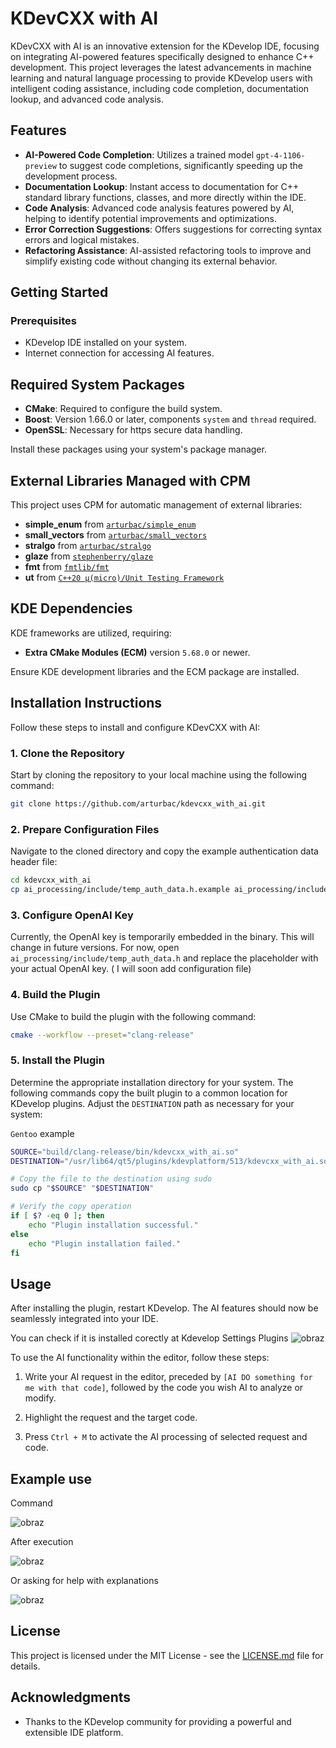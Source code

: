 
# KDevCXX with AI

KDevCXX with AI is an innovative extension for the KDevelop IDE, focusing on integrating AI-powered features specifically designed to enhance C++ development. This project leverages the latest advancements in machine learning and natural language processing to provide KDevelop users with intelligent coding assistance, including code completion, documentation lookup, and advanced code analysis.

## Features

- **AI-Powered Code Completion**: Utilizes a trained model `gpt-4-1106-preview` to suggest code completions, significantly speeding up the development process.
- **Documentation Lookup**: Instant access to documentation for C++ standard library functions, classes, and more directly within the IDE.
- **Code Analysis**: Advanced code analysis features powered by AI, helping to identify potential improvements and optimizations.
- **Error Correction Suggestions**: Offers suggestions for correcting syntax errors and logical mistakes.
- **Refactoring Assistance**: AI-assisted refactoring tools to improve and simplify existing code without changing its external behavior.

## Getting Started

### Prerequisites

- KDevelop IDE installed on your system.
- Internet connection for accessing AI features.


## Required System Packages

- **CMake**: Required to configure the build system.
- **Boost**: Version 1.66.0 or later, components `system` and `thread` required.
- **OpenSSL**: Necessary for https secure data handling.

Install these packages using your system's package manager.

## External Libraries Managed with CPM

This project uses CPM for automatic management of external libraries:

- **simple_enum** from [`arturbac/simple_enum`](https://github.com/arturbac/simple_enum)
- **small_vectors** from [`arturbac/small_vectors`](https://github.com/arturbac/small_vectors)
- **stralgo** from [`arturbac/stralgo`](https://github.com/arturbac/stralgo)
- **glaze** from [`stephenberry/glaze`](https://github.com/stephenberry/glaze)
- **fmt** from [`fmtlib/fmt`](https://github.com/fmtlib/fmt)
- **ut** from [`C++20 μ(micro)/Unit Testing Framework`](https://github.com/boost-ext/ut)
  
## KDE Dependencies

KDE frameworks are utilized, requiring:

- **Extra CMake Modules (ECM)** version `5.68.0` or newer.

Ensure KDE development libraries and the ECM package are installed.

## Installation Instructions

Follow these steps to install and configure KDevCXX with AI:

### 1. Clone the Repository

Start by cloning the repository to your local machine using the following command:

```bash
git clone https://github.com/arturbac/kdevcxx_with_ai.git
```

### 2. Prepare Configuration Files

Navigate to the cloned directory and copy the example authentication data header file:

```bash
cd kdevcxx_with_ai
cp ai_processing/include/temp_auth_data.h.example ai_processing/include/temp_auth_data.h
```

### 3. Configure OpenAI Key

Currently, the OpenAI key is temporarily embedded in the binary. This will change in future versions. For now, open `ai_processing/include/temp_auth_data.h` and replace the placeholder with your actual OpenAI key. ( I will soon add configuration file)

### 4. Build the Plugin

Use CMake to build the plugin with the following command:

```bash
cmake --workflow --preset="clang-release"
```

### 5. Install the Plugin

Determine the appropriate installation directory for your system. The following commands copy the built plugin to a common location for KDevelop plugins. Adjust the `DESTINATION` path as necessary for your system:

`Gentoo` example
```bash
SOURCE="build/clang-release/bin/kdevcxx_with_ai.so"
DESTINATION="/usr/lib64/qt5/plugins/kdevplatform/513/kdevcxx_with_ai.so"

# Copy the file to the destination using sudo
sudo cp "$SOURCE" "$DESTINATION"

# Verify the copy operation
if [ $? -eq 0 ]; then
    echo "Plugin installation successful."
else
    echo "Plugin installation failed."
fi
```

## Usage

After installing the plugin, restart KDevelop. The AI features should now be seamlessly integrated into your IDE.

You can check if it is installed corectly at Kdevelop Settings Plugins
![obraz](https://github.com/arturbac/kdevcxx_with_ai/assets/14975842/2cc9bb48-0c0a-43d4-813d-bf036a546522)

To use the AI functionality within the editor, follow these steps:

1. Write your AI request in the editor, preceded by `[AI DO something for me with that code]`, followed by the code you wish AI to analyze or modify.

2. Highlight the request and the target code.

3. Press `Ctrl + M` to activate the AI processing of selected request and code.

## Example use 

Command

![obraz](https://github.com/arturbac/kdevcxx_with_ai/assets/14975842/31e7bcb6-caf1-4a0e-9278-d4560c9266f6)

After execution

![obraz](https://github.com/arturbac/kdevcxx_with_ai/assets/14975842/4565cb0f-9ad2-46e9-bda8-93ff633af673)

Or asking for help with explanations

![obraz](https://github.com/arturbac/kdevcxx_with_ai/assets/14975842/0f818de6-9146-453d-beed-b66832c9e8ae)

## License

This project is licensed under the MIT License - see the [LICENSE.md](LICENSE.md) file for details.

## Acknowledgments

- Thanks to the KDevelop community for providing a powerful and extensible IDE platform.


